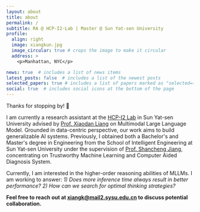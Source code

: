 ```yaml
---
layout: about
title: about
permalink: /
subtitle: RA @ HCP-I2-Lab | Master @ Sun Yat-sen University
profile:
  align: right
  image: xiangkun.jpg
  image_circular: true # crops the image to make it circular
  address: >
    <p>Manhattan, NYC</p>

news: true  # includes a list of news items
latest_posts: false  # includes a list of the newest posts
selected_papers: true # includes a list of papers marked as "selected={true}"
social: true  # includes social icons at the bottom of the page
---
```


Thanks for stopping by! 👋


I am currently a research assistant at the [HCP-I2 Lab](https://www.sysu-hcp.net) in Sun Yat-sen University advised by [Prof. Xiaodan Liang](https://lemondan.github.io/) on Multimodal Large Language Model. Grounded in data-centric perspective, our work aims to build generalizable AI systems. Previously, I obtained both a Bachelor's and Master's degree in Engineering from the School of Intelligent Engineering at Sun Yat-sen University under the supervision of [Prof. Shancheng Jiang](https://ise.sysu.edu.cn/teacher/teacher02/1415334.htm), concentrating on Trustworthy Machine Learning and Computer Aided Diagnosis System.

Currently, I am interested in the higher-order reasoning abilities of MLLMs. I am working to answer: *1) Does more inference time always result in better performance? 2) How can we search for optimal thinking strategies?*

**Feel free to reach out at xiangk@mail2.sysu.edu.cn to discuss potential collaboration.**
